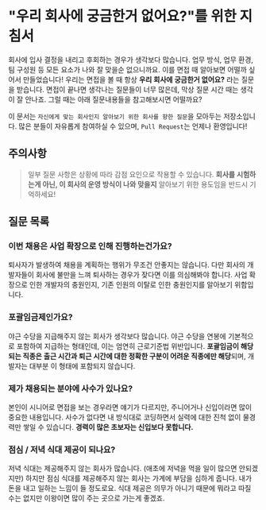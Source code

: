 # "우리 회사에 궁금한거 없어요?"를 위한 지침서
회사에 입사 결정을 내리고 후회하는 경우가 생각보다 많습니다. 업무 방식, 업무 환경, 팀 구성원 등 모든 요소가 나와 잘 맞을순 없으니까요. 이를 면접 때 알아보면 어떨까 싶어서 만들었습니다!
우리는 면접을 볼 때 항상 **우리 회사에 궁금한거 없어요?** 라는 질문을 받습니다. 면접이 끝나면 생각나는 질문들이 너무 많은데, 막상 질문 시간 때는 생각이 잘 안나죠. 그럴 때는 아래 질문내용들을 참고해보시면 어떨까요?

이 문서는 ```자신에게 맞는 회사인지 알아보기 위한 회사를 향한 질문```을 모아두는 저장소입니다.
많은 분들이 자유롭게 참여하실 수 있으며, ```Pull Request```는 언제나 환영입니다!
## 주의사항
> 일부 질문 사항은 상황에 따라 감점 요인으로 작용할 수 있습니다. **회사를 시험하는게 아닌, 이 회사의 운영 방식이 나와 맞을지** 알아보기 위한 용도임을 반드시 기억하세요!
## 질문 목록
### 이번 채용은 사업 확장으로 인해 진행하는건가요?
퇴사자가 발생하여 채용을 계획하는 행위가 무조건 안좋지는 않습니다. 다만 회사의 개발자들이 회사에 불만을 느껴 퇴사하는 경우가 잦다면 이를 의심해봐야 합니다.
사업 확장으로 인한 개발자의 충원인지, 기존 인원의 이탈로 인한 충원인지를 알아보기 위함입니다.
### 포괄임금제인가요?
야근 수당을 지급해주지 않는 회사가 생각보다 많습니다. 야근 수당을 연봉에 기본적으로 포함하여 지급하는 형태인데, 이는 엄연히 근로기준법 위반입니다.
**포괄임금이 해당되는 직종은 출근 시간과 퇴근 시간에 대한 정확한 구분이 어려운 직종에만 해당**되며, 개발자는 대부분 이 형태에 포함되지 않습니다.
### 제가 채용되는 분야에 사수가 있나요?
본인이 시니어로 면접을 보는 경우라면 얘기가 다르지만, 주니어거나 신입이라면 많이 중요한 내용입니다. 사수가 없다면 내 방식대로 코딩하면서 실력에 대한 진척 없이 물경력만 쌓일 수 있습니다.
**경력이 많은 초보자는 신입보다 못합니다.**
### 점심 / 저녁 식대 제공이 되나요?
저녁 식대는 제공해주지 않는 회사가 많습니다. (애초에 저녁을 먹을 일이 많으면 안되겠지만) 하지만 점심 식대를 제공해주지 않는 회사는 가계에 부담을 심하게 줍니다. 내가 돈을 내고 일하는 느낌이 들 정도로요. 식대 제공은 의무가 아니기 때문에 뭐라고 따질 수는 없지만 이왕이면 많이 주는 곳으로 가는게 좋겠죠.
